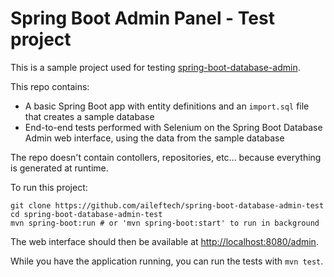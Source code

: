 # Spring Boot Admin Panel - Test project

This is a sample project used for testing [spring-boot-database-admin](https://github.com/aileftech/spring-boot-database-admin).

This repo contains:
 * A basic Spring Boot app with entity definitions and an `import.sql` file that creates a sample database
 * End-to-end tests performed with Selenium on the Spring Boot Database Admin web interface, using the data from the sample database

The repo doesn't contain contollers, repositories, etc... because everything is generated at runtime.

To run this project:

```
git clone https://github.com/aileftech/spring-boot-database-admin-test
cd spring-boot-database-admin-test
mvn spring-boot:run # or 'mvn spring-boot:start' to run in background
```

The web interface should then be available at [http://localhost:8080/admin](http://localhost:8080/admin).

While you have the application running, you can run the tests with `mvn test`.
